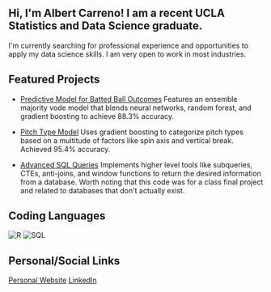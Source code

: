 ## Hi, I'm Albert Carreno! I am a recent UCLA Statistics and Data Science graduate.

I'm currently searching for professional experience and opportunities to apply my data science skills. I am very open to work in most industries. 

## Featured Projects

- [Predictive Model for Batted Ball Outcomes](https://github.com/AlbertCarreno/batted_ball_model)
Features an ensemble majority vode model that blends neural networks, random forest, and gradient boosting to achieve 88.3% accuracy.

- [Pitch Type Model](https://github.com/AlbertCarreno/pitch_type_model)
Uses gradient boosting to categorize pitch types based on a multitude of factors like spin axis and vertical break. Achieved 95.4% accuracy.

- [Advanced SQL Queries](https://github.com/AlbertCarreno/advanced_sql)
Implements higher level tools like subqueries, CTEs, anti-joins, and window functions to return the desired information from a database. Worth noting that this code was for a class final project and related to databases that don't actually exist.

## Coding Languages
![R](https://img.shields.io/badge/R-276DC3?style=for-the-badge&logo=r&logoColor=white)
![SQL](https://img.shields.io/badge/SQL-F29111?style=for-the-badge&logo=sqlite&logoColor=white)

## Personal/Social Links
[Personal Website](https://albert-carreno.netlify.app)
[LinkedIn](https://www.linkedin.com/in/albert-carreno-ba6a40270/)

